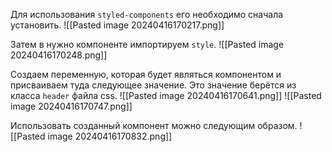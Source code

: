 Для использования `styled-components` его необходимо сначала установить.
![[Pasted image 20240416170217.png]]

Затем в нужно компоненте импортируем `style`.
![[Pasted image 20240416170248.png]]

Создаем переменную, которая будет являться компонентом и присваиваем туда следующее значение. Это значение берётся из класса `header` файла css.
![[Pasted image 20240416170641.png]]
![[Pasted image 20240416170747.png]]

Использовать созданный компонент можно следующим образом.
![[Pasted image 20240416170832.png]]